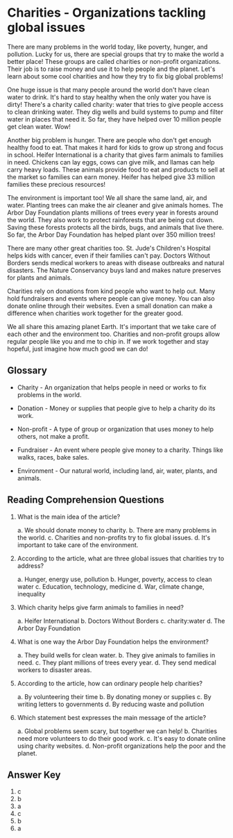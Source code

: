 # Charities - Organizations tackling global issues

There are many problems in the world today, like poverty, hunger, and pollution. Lucky for us, there are special groups that try to make the world a better place! These groups are called charities or non-profit organizations. Their job is to raise money and use it to help people and the planet. Let's learn about some cool charities and how they try to fix big global problems!

One huge issue is that many people around the world don't have clean water to drink. It's hard to stay healthy when the only water you have is dirty! There's a charity called charity: water that tries to give people access to clean drinking water. They dig wells and build systems to pump and filter water in places that need it. So far, they have helped over 10 million people get clean water. Wow!

Another big problem is hunger. There are people who don't get enough healthy food to eat. That makes it hard for kids to grow up strong and focus in school. Heifer International is a charity that gives farm animals to families in need. Chickens can lay eggs, cows can give milk, and llamas can help carry heavy loads. These animals provide food to eat and products to sell at the market so families can earn money. Heifer has helped give 33 million families these precious resources!

The environment is important too! We all share the same land, air, and water. Planting trees can make the air cleaner and give animals homes. The Arbor Day Foundation plants millions of trees every year in forests around the world. They also work to protect rainforests that are being cut down. Saving these forests protects all the birds, bugs, and animals that live there. So far, the Arbor Day Foundation has helped plant over 350 million trees!

There are many other great charities too. St. Jude's Children's Hospital helps kids with cancer, even if their families can't pay. Doctors Without Borders sends medical workers to areas with disease outbreaks and natural disasters. The Nature Conservancy buys land and makes nature preserves for plants and animals.

Charities rely on donations from kind people who want to help out. Many hold fundraisers and events where people can give money. You can also donate online through their websites. Even a small donation can make a difference when charities work together for the greater good.

We all share this amazing planet Earth. It's important that we take care of each other and the environment too. Charities and non-profit groups allow regular people like you and me to chip in. If we work together and stay hopeful, just imagine how much good we can do!

## Glossary

- Charity - An organization that helps people in need or works to fix problems in the world.

- Donation - Money or supplies that people give to help a charity do its work.

- Non-profit - A type of group or organization that uses money to help others, not make a profit.

- Fundraiser - An event where people give money to a charity. Things like walks, races, bake sales.

- Environment - Our natural world, including land, air, water, plants, and animals.

## Reading Comprehension Questions

1. What is the main idea of the article?

   a. We should donate money to charity.
   b. There are many problems in the world.
   c. Charities and non-profits try to fix global issues.
   d. It's important to take care of the environment.

2. According to the article, what are three global issues that charities try to address?

   a. Hunger, energy use, pollution
   b. Hunger, poverty, access to clean water
   c. Education, technology, medicine
   d. War, climate change, inequality

3. Which charity helps give farm animals to families in need?

   a. Heifer International
   b. Doctors Without Borders
   c. charity:water
   d. The Arbor Day Foundation

4. What is one way the Arbor Day Foundation helps the environment?

   a. They build wells for clean water.
   b. They give animals to families in need.
   c. They plant millions of trees every year.
   d. They send medical workers to disaster areas.

5. According to the article, how can ordinary people help charities?

   a. By volunteering their time
   b. By donating money or supplies
   c. By writing letters to governments
   d. By reducing waste and pollution

6. Which statement best expresses the main message of the article?

   a. Global problems seem scary, but together we can help!
   b. Charities need more volunteers to do their good work.
   c. It's easy to donate online using charity websites.
   d. Non-profit organizations help the poor and the planet.

## Answer Key

1. c
2. b
3. a
4. c
5. b
6. a
